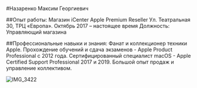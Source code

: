 #Назаренко Максим Георгиевич

##Опыт работы:
Магазин iCenter Apple Premium Reseller
Ул. Театральная 30, ТРЦ «Европа».
Октябрь 2017 – настоящее время
Должность: Управляющий магазина

##Профессиональные навыки и знания:
Фанат и коллекционер техники Apple.
Прохождение обучений и сдача экзаменов - Apple Product Professional с 2012 года.
Сертифицированный специалист macOS - Apple Certified Support Professional 2017 и 2019.
Большой опыт продаж и управление коллективом.

![IMG_3422](/Users/maksimnazarenko/Documents/GitHub/Summary/img/IMG_3422.jpg)
